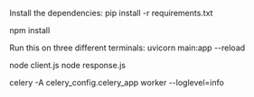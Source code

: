 Install the dependencies:
pip install -r requirements.txt

npm install


Run this on three different terminals:
uvicorn main:app --reload

node client.js
node response.js

celery -A celery_config.celery_app worker --loglevel=info
